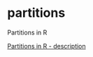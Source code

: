 # partitions
Partitions in R

[Partitions in R - description](http://vladowiki.fmf.uni-lj.si/lib/exe/fetch.php?media=notes:www:partitions.html)
